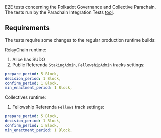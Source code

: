 E2E tests concerning the Polkadot Governance and Collective Parachain. The tests run by the Parachain Integration Tests [tool](https://github.com/paritytech/parachains-integration-tests/).

## Requirements
The tests require some changes to the regular production runtime builds:

RelayChain runtime:
1. Alice has SUDO
2. Public Referenda `StakingAdmin`, `FellowshipAdmin` tracks settings:
``` yaml
prepare_period: 5 Block,
decision_period: 1 Block,
confirm_period: 1 Block,
min_enactment_period: 1 Block,
```
Collectives runtime:
1. Fellowship Referenda `Fellows` track settings:
``` yaml
prepare_period: 5 Block,
decision_period: 1 Block,
confirm_period: 1 Block,
min_enactment_period: 1 Block,
```
